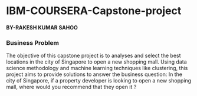 # IBM-COURSERA-Capstone-project
#### BY-RAKESH KUMAR SAHOO
### Business Problem 

The objective of this capstone project is to analyses and select the best locations in the city of Singapore to open a new shopping mall. Using data science methodology and machine learning techniques like clustering, this project aims to provide solutions to answer the business question: In the city of Singapore, if a property developer is looking to open a new shopping mall, where would you recommend that they open it ?
